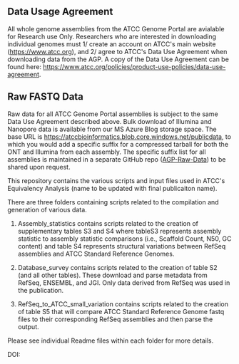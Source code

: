 ## Data Usage Agreement
All whole genome assemblies from the ATCC Genome Portal are avialable for Research use Only. Researchers who are interested in downloading individual genomes must 1/ create an account on ATCC's main website (https://www.atcc.org), and 2/ agree to ATCC's Data Use Agreement when downloading data from the AGP. A copy of the Data Use Agreement can be found here: https://www.atcc.org/policies/product-use-policies/data-use-agreement.

## Raw FASTQ Data
Raw data for all ATCC Genome Portal assemblies is subject to the same Data Use Agreement described above. Bulk download of Illumina and Nanopore data is available from our MS Azure Blog storage space. The base URL is https://atccbioinformatics.blob.core.windows.net/publicdata, to which you would add a specific suffix for a compressed tarball for both the ONT and Illumina from each assembly. The specific suffix list for all assemblies is maintained in a separate GitHub repo ([AGP-Raw-Data](https://github.com/ATCC-Bioinformatics/AGP-Raw-Data)) to be shared upon request.

This repository contains the various scripts and input files used in ATCC's Equivalency Analysis (name to be updated with final publicaiton name).

There are three folders containing scripts related to the compilation and generation of various data.

1. Assembly_statistics contains scripts related to the creation of supplementary tables S3 and S4 where tableS3 represents assembly statistic to assembly statistic comparisons (i.e., Scaffold Count, N50, GC content) and table S4 represents structural variations between RefSeq assemblies and ATCC Standard Reference Genomes.

2. Database_survey contains scripts related to the creation of table S2 (and all other tables). These download and parse metadata from RefSeq, ENSEMBL, and JGI. Only data derived from RefSeq was used in the publication.

3. RefSeq_to_ATCC_small_variation contains scripts related to the creation of table S5 that will compare ATCC Standard Reference Genome fastq files to their corresponding RefSeq assemblies and then parse the output.

Please see individual Readme files within each folder for more details.

DOI:
